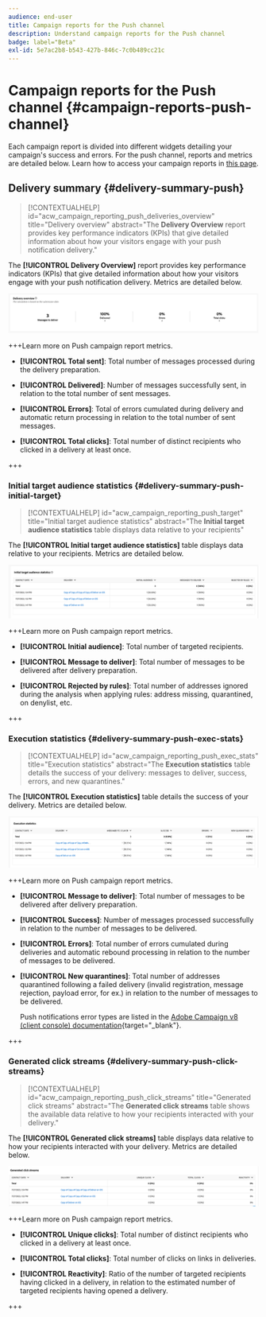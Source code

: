 ```yaml
---
audience: end-user
title: Campaign reports for the Push channel
description: Understand campaign reports for the Push channel
badge: label="Beta"
exl-id: 5e7ac2b8-b543-427b-846c-7c0b489cc21c
---
```

# Campaign reports for the Push channel {#campaign-reports-push-channel}

Each campaign report is divided into different widgets detailing your campaign's success and errors. For the push channel, reports and metrics are detailed below. Learn how to access your campaign reports in [this page](campaign-reports.md).

## Delivery summary {#delivery-summary-push}

>[!CONTEXTUALHELP]
>id="acw_campaign_reporting_push_deliveries_overview"
>title="Delivery overview"
>abstract="The **Delivery Overview** report provides key performance indicators (KPIs) that give detailed information about how your visitors engage with your push notification delivery."

The **[!UICONTROL Delivery Overview]** report provides key performance indicators (KPIs) that give detailed information about how your visitors engage with your push notification delivery. Metrics are detailed below.
    
![](assets/campaign-reporting-push-summary.png)


+++Learn more on Push campaign report metrics.

* **[!UICONTROL Total sent]**: Total number of messages processed during the delivery preparation.

* **[!UICONTROL Delivered]**: Number of messages successfully sent, in relation to the total number of sent messages.

* **[!UICONTROL Errors]**: Total of errors cumulated during delivery and automatic return processing in relation to the total number of sent messages.

* **[!UICONTROL Total clicks]**: Total number of distinct recipients who clicked in a delivery at least once.

+++

### Initial target audience statistics {#delivery-summary-push-initial-target}


>[!CONTEXTUALHELP]
>id="acw_campaign_reporting_push_target"
>title="Initial target audience statistics"
>abstract="The **Initial target audience statistics** table displays data relative to your recipients"

The **[!UICONTROL Initial target audience statistics]** table displays data relative to your recipients. Metrics are detailed below.

![](assets/campaign-reporting-push-target.png)


+++Learn more on Push campaign report metrics.

* **[!UICONTROL Initial audience]**: Total number of targeted recipients.

* **[!UICONTROL Message to deliver]**: Total number of messages to be delivered after delivery preparation.

* **[!UICONTROL Rejected by rules]**: Total number of addresses ignored during the analysis when applying rules: address missing, quarantined, on denylist, etc.

+++

### Execution statistics {#delivery-summary-push-exec-stats}

>[!CONTEXTUALHELP]
>id="acw_campaign_reporting_push_exec_stats"
>title="Execution statistics"
>abstract="The **Execution statistics** table details the success of your delivery: messages to deliver, success, errors, and new quarantines."

The **[!UICONTROL Execution statistics]** table details the success of your delivery. Metrics are detailed below.

![](assets/campaign-reporting-push-exec.png)


+++Learn more on Push campaign report metrics.

* **[!UICONTROL Message to deliver]**: Total number of messages to be delivered after delivery preparation.

* **[!UICONTROL Success]**: Number of messages processed successfully in relation to the number of messages to be delivered.

* **[!UICONTROL Errors]**: Total number of errors cumulated during deliveries and automatic rebound processing in relation to the number of messages to be delivered.

* **[!UICONTROL New quarantines]**: Total number of addresses quarantined following a failed delivery (invalid registration, message rejection, payload error, for ex.) in relation to the number of messages to be delivered.

    Push notifications error types are listed in the [Adobe Campaign v8 (client console) documentation](https://experienceleague.adobe.com/docs/campaign/campaign-v8/send/failures/delivery-failures.html#push-error-types){target="_blank"}.

+++

### Generated click streams {#delivery-summary-push-click-streams}

>[!CONTEXTUALHELP]
>id="acw_campaign_reporting_push_click_streams"
>title="Generated click streams"
>abstract="The **Generated click streams** table shows the available data relative to how your recipients interacted with your delivery."

The **[!UICONTROL Generated click streams]** table displays data relative to how your recipients interacted with your delivery. Metrics are detailed below.

![](assets/campaign-reporting-push-clicks.png)

+++Learn more on Push campaign report metrics.

* **[!UICONTROL Unique clicks]**: Total number of distinct recipients who clicked in a delivery at least once.

* **[!UICONTROL Total clicks]**: Total number of clicks on links in deliveries.

* **[!UICONTROL Reactivity]**: Ratio of the number of targeted recipients having clicked in a delivery, in relation to the estimated number of targeted recipients having opened a delivery.

+++
